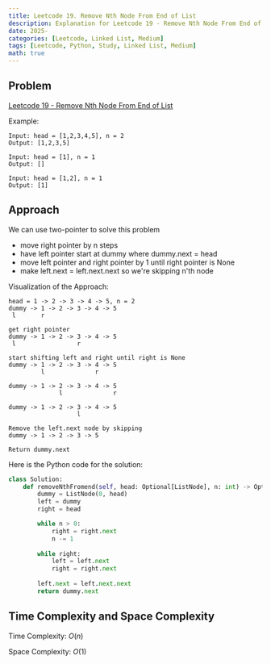 ```yaml
---
title: Leetcode 19. Remove Nth Node From End of List
description: Explanation for Leetcode 19 - Remove Nth Node From End of List, and its solution in Python.
date: 2025-
categories: [Leetcode, Linked List, Medium]
tags: [Leetcode, Python, Study, Linked List, Medium]
math: true
---
```


## Problem
[Leetcode 19 - Remove Nth Node From End of List](https://leetcode.com/problems/remove-nth-node-from-end-of-list/description/)

Example:
```
Input: head = [1,2,3,4,5], n = 2
Output: [1,2,3,5]

Input: head = [1], n = 1
Output: []

Input: head = [1,2], n = 1
Output: [1]
```

## Approach

We can use two-pointer to solve this problem
- move right pointer by n steps
- have left pointer start at dummy where dummy.next = head
- move left pointer and right pointer by 1 until right pointer is None
- make left.next = left.next.next so we're skipping n'th node

Visualization of the Approach:
```
head = 1 -> 2 -> 3 -> 4 -> 5, n = 2
dummy -> 1 -> 2 -> 3 -> 4 -> 5
 l       r

get right pointer
dummy -> 1 -> 2 -> 3 -> 4 -> 5
 l                 r

start shifting left and right until right is None
dummy -> 1 -> 2 -> 3 -> 4 -> 5
         l              r

dummy -> 1 -> 2 -> 3 -> 4 -> 5
              l              r
        
dummy -> 1 -> 2 -> 3 -> 4 -> 5
                   l           

Remove the left.next node by skipping
dummy -> 1 -> 2 -> 3 -> 5

Return dummy.next
```

Here is the Python code for the solution:
```python
class Solution:
    def removeNthFromend(self, head: Optional[ListNode], n: int) -> Optional[ListNode]:
        dummy = ListNode(0, head)
        left = dummy
        right = head

        while n > 0:
            right = right.next
            n -= 1
        
        while right:
            left = left.next
            right = right.next
        
        left.next = left.next.next
        return dummy.next    
```
## Time Complexity and Space Complexity

Time Complexity: $O(n)$

Space Complexity: $O(1)$